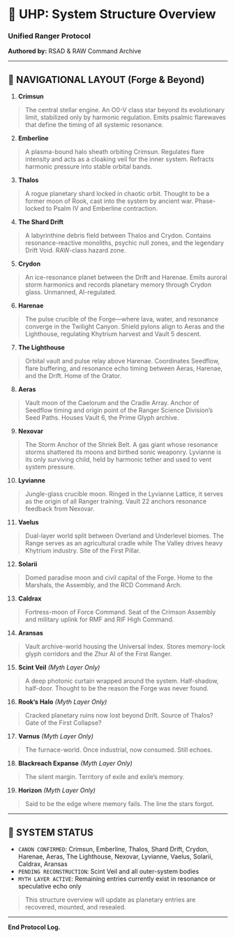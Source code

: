 # 🧭 UHP: System Structure Overview
### Unified Ranger Protocol
**Authored by:** RSAD & RAW Command Archive

<!-- UHP-ID:CANON-LIST -->

---

## 🔷 NAVIGATIONAL LAYOUT (Forge & Beyond)

<!-- UHP-ID:CRIMSUN -->
1. **Crimsun**  
> The central stellar engine. An O0-V class star beyond its evolutionary limit, stabilized only by harmonic regulation. Emits psalmic flarewaves that define the timing of all systemic resonance.

<!-- UHP-ID:EMBERLINE -->
2. **Emberline**  
> A plasma-bound halo sheath orbiting Crimsun. Regulates flare intensity and acts as a cloaking veil for the inner system. Refracts harmonic pressure into stable orbital bands.

<!-- UHP-ID:THALOS -->
3. **Thalos**  
> A rogue planetary shard locked in chaotic orbit. Thought to be a former moon of Rook, cast into the system by ancient war. Phase-locked to Psalm IV and Emberline contraction.

<!-- UHP-ID:SHARD-DRIFT -->
4. **The Shard Drift**  
> A labyrinthine debris field between Thalos and Crydon. Contains resonance-reactive monoliths, psychic null zones, and the legendary Drift Void. RAW-class hazard zone.

<!-- UHP-ID:CRYDON -->
5. **Crydon**  
> An ice-resonance planet between the Drift and Harenae. Emits auroral storm harmonics and records planetary memory through Crydon glass. Unmanned, AI-regulated.

<!-- UHP-ID:HARENAE -->
6. **Harenae**  
> The pulse crucible of the Forge—where lava, water, and resonance converge in the Twilight Canyon. Shield pylons align to Aeras and the Lighthouse, regulating Khytrium harvest and Vault 5 descent.

<!-- UHP-ID:LIGHTHOUSE -->
7. **The Lighthouse**  
> Orbital vault and pulse relay above Harenae. Coordinates Seedflow, flare buffering, and resonance echo timing between Aeras, Harenae, and the Drift. Home of the Orator.

<!-- UHP-ID:AERAS -->
8. **Aeras**  
> Vault moon of the Caelorum and the Cradle Array. Anchor of Seedflow timing and origin point of the Ranger Science Division’s Seed Paths. Houses Vault 6, the Prime Glyph archive.

<!-- UHP-ID:NEXOVAR -->
9. **Nexovar**  
> The Storm Anchor of the Shriek Belt. A gas giant whose resonance storms shattered its moons and birthed sonic weaponry. Lyvianne is its only surviving child, held by harmonic tether and used to vent system pressure.

<!-- UHP-ID:LYVIANNE -->
10. **Lyvianne**  
> Jungle-glass crucible moon. Ringed in the Lyvianne Lattice, it serves as the origin of all Ranger training. Vault 22 anchors resonance feedback from Nexovar.

<!-- UHP-ID:VAELUS -->
11. **Vaelus**  
> Dual-layer world split between Overland and Underlevel biomes. The Range serves as an agricultural cradle while The Valley drives heavy Khytrium industry. Site of the First Pillar.

<!-- UHP-ID:SOLARII -->
12. **Solarii**  
> Domed paradise moon and civil capital of the Forge. Home to the Marshals, the Assembly, and the RCD Command Arch.

<!-- UHP-ID:CALDRAX -->
13. **Caldrax**  
> Fortress-moon of Force Command. Seat of the Crimson Assembly and military uplink for RMF and RIF High Command.

<!-- UHP-ID:ARANSAS -->
14. **Aransas**  
> Vault archive-world housing the Universal Index. Stores memory-lock glyph corridors and the Zhur AI of the First Ranger.

<!-- UHP-ID:SCINT-VEIL -->
15. **Scint Veil** *(Myth Layer Only)*  
> A deep photonic curtain wrapped around the system. Half-shadow, half-door. Thought to be the reason the Forge was never found.

<!-- UHP-ID:ROOKS-HALO -->
16. **Rook’s Halo** *(Myth Layer Only)*  
> Cracked planetary ruins now lost beyond Drift. Source of Thalos? Gate of the First Collapse?

<!-- UHP-ID:VARNUS -->
17. **Varnus** *(Myth Layer Only)*  
> The furnace-world. Once industrial, now consumed. Still echoes.

<!-- UHP-ID:BLACKREACH -->
18. **Blackreach Expanse** *(Myth Layer Only)*  
> The silent margin. Territory of exile and exile’s memory.

<!-- UHP-ID:HORIZON -->
19. **Horizon** *(Myth Layer Only)*  
> Said to be the edge where memory fails. The line the stars forgot.

---

## 🧬 SYSTEM STATUS
- `CANON CONFIRMED`: Crimsun, Emberline, Thalos, Shard Drift, Crydon, Harenae, Aeras, The Lighthouse, Nexovar, Lyvianne, Vaelus, Solarii, Caldrax, Aransas
- `PENDING RECONSTRUCTION`: Scint Veil and all outer-system bodies
- `MYTH LAYER ACTIVE`: Remaining entries currently exist in resonance or speculative echo only

> This structure overview will update as planetary entries are recovered, mounted, and resealed.

---

**End Protocol Log.**
